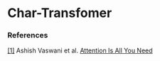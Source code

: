 # Char-Transfomer

### References

<a id="1">[[1]](https://proceedings.neurips.cc/paper_files/paper/2017/file/3f5ee243547dee91fbd053c1c4a845aa-Paper.pdf)</a> Ashish Vaswani et al. [Attention Is All You Need](https://proceedings.neurips.cc/paper_files/paper/2017/file/3f5ee243547dee91fbd053c1c4a845aa-Paper.pdf)
